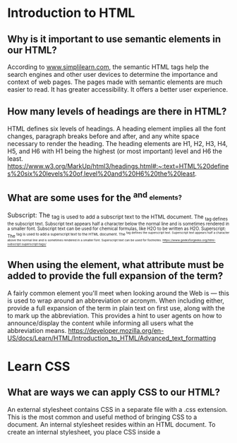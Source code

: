 # Introduction to HTML

## Why is it important to use semantic elements in our HTML?

According to www.simplilearn.com, the semantic HTML tags help the search engines and other user devices to determine the importance and context of web pages. The pages made with semantic elements are much easier to read. It has greater accessibility. It offers a better user experience.

## How many levels of headings are there in HTML?

HTML defines six levels of headings. A heading element implies all the font changes, paragraph breaks before and after, and any white space necessary to render the heading. The heading elements are H1, H2, H3, H4, H5, and H6 with H1 being the highest (or most important) level and H6 the least.
https://www.w3.org/MarkUp/html3/headings.html#:~:text=HTML%20defines%20six%20levels%20of,level%20and%20H6%20the%20least.

## What are some uses for the <sup> and <sub> elements?

Subscript: The <sub> tag is used to add a subscript text to the HTML document. The <sub> tag defines the subscript text. Subscript text appears half a character below the normal line and is sometimes rendered in a smaller font. Subscript text can be used for chemical formulas, like H2O to be written as H2O.
Superscript: The <sup> tag is used to add a superscript text to the HTML document. The <sup> tag defines the superscript text. Superscript text appears half a character above the normal line and is sometimes rendered in a smaller font. Superscript text can be used for footnotes.
https://www.geeksforgeeks.org/html-subscript-superscript-tags/

## When using the <abbr> element, what attribute must be added to provide the full expansion of the term?

A fairly common element you'll meet when looking around the Web is <abbr> — this is used to wrap around an abbreviation or acronym. When including either, provide a full expansion of the term in plain text on first use, along with the <abbr> to mark up the abbreviation. This provides a hint to user agents on how to announce/display the content while informing all users what the abbreviation means.
https://developer.mozilla.org/en-US/docs/Learn/HTML/Introduction_to_HTML/Advanced_text_formatting

# Learn CSS

## What are ways we can apply CSS to our HTML?

An external stylesheet contains CSS in a separate file with a .css extension. This is the most common and useful method of bringing CSS to a document.
An internal stylesheet resides within an HTML document. To create an internal stylesheet, you place CSS inside a <style> element contained inside the HTML <head>.
Inline styles are CSS declarations that affect a single HTML element, contained within a style attribute.
https://developer.mozilla.org/en-US/docs/Learn/CSS/First_steps/How_CSS_is_structured

## Why should we avoid using inline styles?

It is the opposite of a best practice. First, it is the least efficient implementation of CSS for maintenance. One styling change might require multiple edits within a single web page. Second, inline CSS also mixes (CSS) presentational code with HTML and content, making everything more difficult to read and understand. Separating code and content makes maintenance easier for all who work on the website.
https://developer.mozilla.org/en-US/docs/Learn/CSS/First_steps/How_CSS_is_structured

## Review the block of code below and answer the following questions:

What is representing the selector? h2
Which components are the CSS declarations? color, padding
Which components are considered properties? black, 5px

## What data type is a sequence of text enclosed in single quote marks?

A string

## List 4 types of JavaScript operators.

Addition, subtraction, strict equality, not

## Describe a real world Problem you could solve with a Function

When I am on a website typing in my password from a prompt

## An if statement checks a __ and if it evaluates to ___, then the code block will execute.

condition; true

## What is the use of an else if?

The if/else statement executes a block of code if a specified condition is true. If the condition is false, another block of code can be executed.
https://www.w3schools.com/jsref/jsref_if.asp

## List 3 different types of comparison operators.

===, !=, <>

## What is the difference between the logical operator && and ||?

What is the difference between && and || operators?
&& is used to perform and operation means if anyone of the expression/condition evaluates to false whole thing is false. || is used to perform or operation if anyone of the expression/condition evaluates to true whole thing becomes true. so it continues till the end to check atleast one condition to become true.
https://stackoverflow.com/questions/20207997/the-difference-between-and#:~:text=%26%26%20is%20used%20to%20perform,false%20whole%20thing%20is%20false.&text=%7C%7C%20is%20used%20to%20perform,one%20condition%20to%20become%20true.
